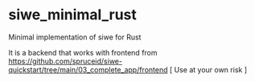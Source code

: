 # siwe_minimal_rust
Minimal implementation of siwe for Rust 



It is a backend that works with frontend from https://github.com/spruceid/siwe-quickstart/tree/main/03_complete_app/frontend
[ Use at your own risk ]


